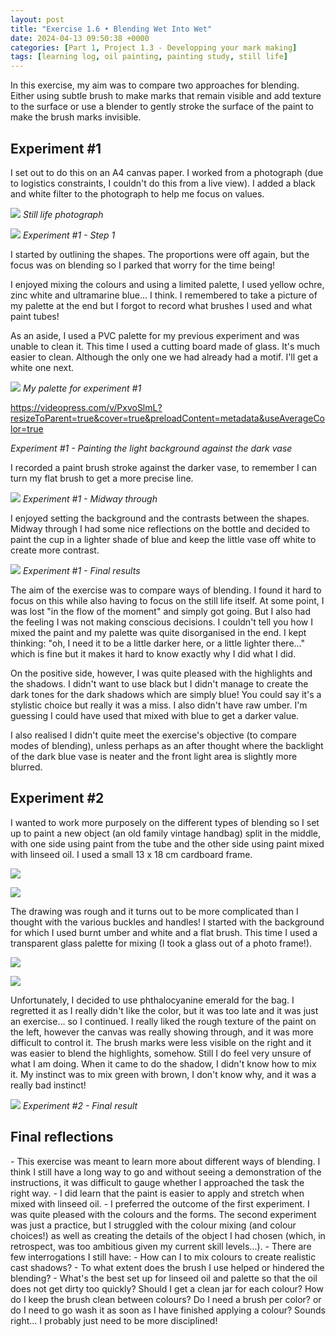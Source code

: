 ```yaml
---
layout: post
title: "Exercise 1.6 • Blending Wet Into Wet"
date: 2024-04-13 09:50:38 +0000
categories: [Part 1, Project 1.3 - Developping your mark making]
tags: [learning log, oil painting, painting study, still life]
---
```


In this exercise, my aim was to compare two approaches for blending. Either using subtle brush to make marks that remain visible and add texture to the surface or use a blender to gently stroke the surface of the paint to make the brush marks invisible.

<!-- /wp:paragraph --><!-- wp:heading {"className":"wp-block-heading"} -->
## Experiment #1
<!-- /wp:heading --><!-- wp:paragraph -->

I set out to do this on an A4 canvas paper. I worked from a photograph (due to logistics constraints, I couldn't do this from a live view). I added a black and white filter to the photograph to help me focus on values.

<!-- /wp:paragraph --><!-- wp:image {"id":698,"sizeSlug":"large"} -->
![](https://spaces.oca.ac.uk/gaellelog/wp-content/uploads/sites/5355/2024/04/img_3981.jpg)
_Still life photograph_
<!-- /wp:image --><!-- wp:image {"id":696,"sizeSlug":"large"} -->
![](https://spaces.oca.ac.uk/gaellelog/wp-content/uploads/sites/5355/2024/04/img_4072.jpg)
_Experiment #1 - Step 1_
<!-- /wp:image --><!-- wp:paragraph -->

I started by outlining the shapes. The proportions were off again, but the focus was on blending so I parked that worry for the time being!

<!-- /wp:paragraph --><!-- wp:paragraph -->

I enjoyed mixing the colours and using a limited palette, I used yellow ochre, zinc white and ultramarine blue... I think. I remembered to take a picture of my palette at the end but I forgot to record what brushes I used and what paint tubes!

<!-- /wp:paragraph --><!-- wp:paragraph -->

As an aside, I used a PVC palette for my previous experiment and was unable to clean it. This time I used a cutting board made of glass. It's much easier to clean. Although the only one we had already had a motif. I'll get a white one next.

<!-- /wp:paragraph --><!-- wp:image {"id":699,"sizeSlug":"large"} -->
![](https://spaces.oca.ac.uk/gaellelog/wp-content/uploads/sites/5355/2024/04/img_4076.jpg)
_My palette for experiment #1_
<!-- /wp:image --><!-- wp:video {"id":701,"className":"wp-block-video","guid":"PxvoSlmL","videoPressTracks":[],"videoPressClassNames":"wp-block-embed is-type-video is-provider-videopress"} -->
https://videopress.com/v/PxvoSlmL?resizeToParent=true&cover=true&preloadContent=metadata&useAverageColor=true

_Experiment #1 - Painting the light background against the dark vase_
<!-- /wp:video --><!-- wp:paragraph -->

I recorded a paint brush stroke against the darker vase, to remember I can turn my flat brush to get a more precise line.

<!-- /wp:paragraph --><!-- wp:image {"id":697,"sizeSlug":"large"} -->
![](https://spaces.oca.ac.uk/gaellelog/wp-content/uploads/sites/5355/2024/04/img_4074.jpg)
_Experiment #1 - Midway through_
<!-- /wp:image --><!-- wp:paragraph -->

I enjoyed setting the background and the contrasts between the shapes. Midway through I had some nice reflections on the bottle and decided to paint the cup in a lighter shade of blue and keep the little vase off white to create more contrast.

<!-- /wp:paragraph --><!-- wp:image {"id":705,"sizeSlug":"large","linkDestination":"media"} -->
[![](https://spaces.oca.ac.uk/gaellelog/wp-content/uploads/sites/5355/2024/04/img_4177-2-1-e1713113001255.jpg)](https://spaces.oca.ac.uk/gaellelog/wp-content/uploads/sites/5355/2024/04/img_4177-2-1-e1713113001255.jpg)
_Experiment #1 - Final results_
<!-- /wp:image --><!-- wp:paragraph -->

The aim of the exercise was to compare ways of blending. I found it hard to focus on this while also having to focus on the still life itself. At some point, I was lost "in the flow of the moment" and simply got going. But I also had the feeling I was not making conscious decisions. I couldn't tell you how I mixed the paint and my palette was quite disorganised in the end. I kept thinking: "oh, I need it to be a little darker here, or a little lighter there..." which is fine but it makes it hard to know exactly why I did what I did.

<!-- /wp:paragraph --><!-- wp:paragraph -->

On the positive side, however, I was quite pleased with the highlights and the shadows. I didn't want to use black but I didn't manage to create the dark tones for the dark shadows which are simply blue! You could say it's a stylistic choice but really it was a miss. I also didn't have raw umber. I'm guessing I could have used that mixed with blue to get a darker value.

<!-- /wp:paragraph --><!-- wp:paragraph -->

I also realised I didn't quite meet the exercise's objective (to compare modes of blending), unless perhaps as an after thought where the backlight of the dark blue vase is neater and the front light area is slightly more blurred.

<!-- /wp:paragraph --><!-- wp:heading -->
## Experiment #2
<!-- /wp:heading --><!-- wp:paragraph -->

I wanted to work more purposely on the different types of blending so I set up to paint a new object (an old family vintage handbag) split in the middle, with one side using paint from the tube and the other side using paint mixed with linseed oil. I used a small 13 x 18 cm cardboard frame.

<!-- /wp:paragraph --><!-- wp:jetpack/tiled-gallery {"columnWidths":[["50.00000","50.00000"]],"ids":[710,711]} -->

![](https://i2.wp.com/oca-wp-journals.s3.eu-west-2.amazonaws.com/wp-content/uploads/sites/5355/2024/04/IMG_4129-scaled.jpeg?ssl=1)

![](https://i2.wp.com/oca-wp-journals.s3.eu-west-2.amazonaws.com/wp-content/uploads/sites/5355/2024/04/IMG_4115-scaled.jpeg?ssl=1)

<!-- /wp:jetpack/tiled-gallery --><!-- wp:paragraph -->

The drawing was rough and it turns out to be more complicated than I thought with the various buckles and handles! I started with the background for which I used burnt umber and white and a flat brush. This time I used a transparent glass palette for mixing (I took a glass out of a photo frame!).

<!-- /wp:paragraph --><!-- wp:jetpack/tiled-gallery {"columnWidths":[["50.00000","50.00000"]],"ids":[712,713]} -->

![](https://i2.wp.com/oca-wp-journals.s3.eu-west-2.amazonaws.com/wp-content/uploads/sites/5355/2024/04/IMG_4125-scaled.jpeg?ssl=1)

![](https://i0.wp.com/oca-wp-journals.s3.eu-west-2.amazonaws.com/wp-content/uploads/sites/5355/2024/04/IMG_4126-scaled.jpeg?ssl=1)

<!-- /wp:jetpack/tiled-gallery --><!-- wp:paragraph -->

Unfortunately, I decided to use phthalocyanine emerald for the bag. I regretted it as I really didn't like the color, but it was too late and it was just an exercise... so I continued. I really liked the rough texture of the paint on the left, however the canvas was really showing through, and it was more difficult to control it. The brush marks were less visible on the right and it was easier to blend the highlights, somehow. Still I do feel very unsure of what I am doing. When it came to do the shadow, I didn't know how to mix it. My instinct was to mix green with brown, I don't know why, and it was a really bad instinct!

<!-- /wp:paragraph --><!-- wp:image {"id":714,"sizeSlug":"full","linkDestination":"none"} -->
![](https://spaces.oca.ac.uk/gaellelog/wp-content/uploads/sites/5355/2024/04/IMG_4128-scaled.jpeg)
_Experiment #2 - Final result_
<!-- /wp:image --><!-- wp:heading -->
## Final reflections
<!-- /wp:heading --><!-- wp:list -->
<!-- wp:list-item -->- This exercise was meant to learn more about different ways of blending. I think I still have a long way to go and without seeing a demonstration of the instructions, it was difficult to gauge whether I approached the task the right way. 
<!-- /wp:list-item --><!-- wp:list-item -->- I did learn that the paint is easier to apply and stretch when mixed with linseed oil.
<!-- /wp:list-item --><!-- wp:list-item -->- I preferred the outcome of the first experiment. I was quite pleased with the colours and the forms. The second experiment was just a practice, but I struggled with the colour mixing (and colour choices!) as well as creating the details of the object I had chosen (which, in retrospect, was too ambitious given my current skill levels...).
<!-- /wp:list-item --><!-- wp:list-item -->- There are few interrogations I still have:<!-- wp:list -->
<!-- wp:list-item --> - How can I to mix colours to create realistic cast shadows?
<!-- /wp:list-item --><!-- wp:list-item --> - To what extent does the brush I use helped or hindered the blending?
<!-- /wp:list-item --><!-- wp:list-item --> - What's the best set up for linseed oil and palette so that the oil does not get dirty too quickly? Should I get a clean jar for each colour? How do I keep the brush clean between colours? Do I need a brush per color? or do I need to go wash it as soon as I have finished applying a colour? Sounds right... I probably just need to be more disciplined!
<!-- /wp:list-item -->
<!-- /wp:list -->
<!-- /wp:list-item -->
<!-- /wp:list -->
